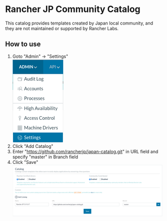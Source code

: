 # Rancher JP Community Catalog
This catalog provides templates created by Japan local community, and they are not maintained or supported by Rancher Labs.

## How to use
  
1. Goto "Admin" → "Settings"  
![Goto Settings](./images/goto-settings.png "Goto Settings")
2. Click "Add Catalog"
3. Enter "https://github.com/rancherjp/japan-catalog.git" in URL field and specify "master" in Branch field
4. Click "Save"  
![Add Catalog](./images/add-catalog.png "Add Catalog")
